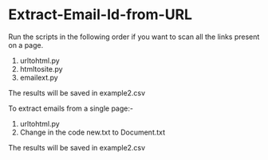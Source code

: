 # Extract-Email-Id-from-URL

Run the scripts in the following order if you want to scan all the links present on a page.
1. urltohtml.py
2. htmltosite.py
3. emailext.py

The results will be saved in example2.csv

To extract emails from a single page:-
1. urltohtml.py
2. Change in the code new.txt to Document.txt

The results will be saved in example2.csv
